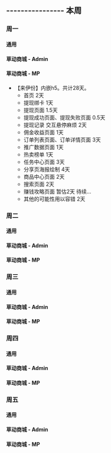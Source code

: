 ## ---------------- 本周

### 周一
#### 通用
#### 草动商城 - Admin
#### 草动商城 - MP
* 【来伊份】内嵌h5。共计28天。
  - 首页 2天
  - 提现绑卡 1天
  - 提现页面 1.5天
  - 提现成功页面、提现失败页面 0.5天
  - 提现记录 交互悬停麻烦 2天
  - 佣金收益页面 1天
  - 订单列表页面、订单详情页面 3天
  - 推广数据页面 1天
  - 热卖榜单 1天
  - 任务中心页面 3天
  - 分享页海报绘制 4天
  - 商品中心页面 2天
  - 搜索页面 2天
  - 赚钱攻略页面 暂估2天 待续...
  - 其他的可能性用以容错 2天

### 周二
#### 通用
#### 草动商城 - Admin
#### 草动商城 - MP

### 周三
#### 通用
#### 草动商城 - Admin
#### 草动商城 - MP

### 周四
#### 通用
#### 草动商城 - Admin
#### 草动商城 - MP

### 周五
#### 通用
#### 草动商城 - Admin
#### 草动商城 - MP
